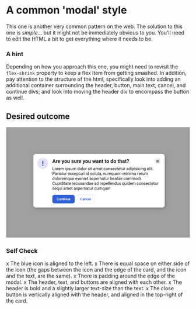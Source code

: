 # A common 'modal' style
This one is another very common pattern on the web. The solution to this one is _simple_... but it might not be immediately obvious to you. You'll need to edit the HTML a bit to get everything where it needs to be.

### A hint
Depending on how you approach this one, you might need to revisit the `flex-shrink` property to keep a flex item from getting smashed. In addition, pay attention to the structure of the html, specifically look into adding an additional container surrounding the header, button, main text, cancel, and continue divs; and look into moving the header div to encompass the button as well.

## Desired outcome

![desired outcome](./desired-outcome.png)

### Self Check

x The blue icon is aligned to the left.
x There is equal space on either side of the icon (the gaps between the icon and the edge of the card, and the icon and the text, are the same).
x There is padding around the edge of the modal.
x The header, text, and buttons are aligned with each other.
x The header is bold and a slightly larger text-size than the text.
x The close button is vertically aligned with the header, and aligned in the top-right of the card.
